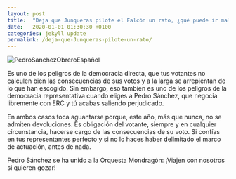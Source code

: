 ```yaml
---
layout: post
title:  "Deja que Junqueras pilote el Falcón un rato, ¿qué puede ir mal?"
date:   2020-01-01 01:30:30 +0100
categories: jekyll update
permalink: /deja-que-Junqueras-pilote-un-rato/
---
```


<img src="../assets/images/2020/01/20200101a2.jpg" alt="PedroSanchezObreroEspañol">

Es uno de los peligros de la democracia directa, que tus votantes no calculen bien las consecuencias de sus votos y a la larga se arrepientan de lo que han escogido. Sin embargo, eso también es uno de los peligros de la democracia representativa cuando eliges a Pedro Sánchez, que negocia libremente con ERC y tú acabas saliendo perjudicado.

En ambos casos toca aguantarse porque, este año, más que nunca, no se admiten devoluciones. Es obligación del votante, siempre y en cualquier circunstancia, hacerse cargo de las consecuencias de su voto. Si confías en tus representantes perfecto y si no lo haces haber delimitado el marco de actuación, antes de nada.

Pedro Sánchez se ha unido a la Orquesta Mondragón: ¡Viajen con nosotros si quieren gozar!
